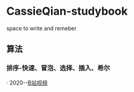 # CassieQian-studybook
space to write and remeber
## 算法

### 排序-快速、冒泡、选择、插入、希尔
· 2020--[B站视频](http://bilibili)
